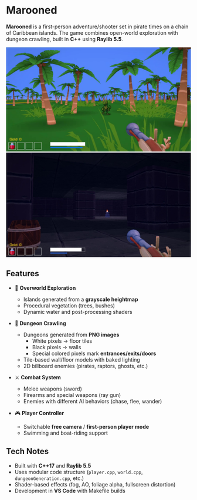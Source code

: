 # Marooned  

**Marooned** is a first-person adventure/shooter set in pirate times on a chain of Caribbean islands. The game combines open-world exploration with dungeon crawling, built in **C++** using **Raylib 5.5**. 

![Gameplay Screenshot](assets/screenshots/dinoFrame.png)
![Gameplay Screenshot](assets/screenshots/dungeonFrame.png)

## Features  

- 🌴 **Overworld Exploration**  
  - Islands generated from a **grayscale heightmap**  
  - Procedural vegetation (trees, bushes)  
  - Dynamic water and post-processing shaders  

- 🏰 **Dungeon Crawling**  
  - Dungeons generated from **PNG images**  
    - White pixels → floor tiles  
    - Black pixels → walls  
    - Special colored pixels mark **entrances/exits/doors**  
  - Tile-based wall/floor models with baked lighting  
  - 2D billboard enemies (pirates, raptors, ghosts, etc.)  

- ⚔️ **Combat System**  
  - Melee weapons (sword)  
  - Firearms and special weapons (ray gun)  
  - Enemies with different AI behaviors (chase, flee, wander)  

- 🎮 **Player Controller**  
  - Switchable **free camera** / **first-person player mode**  
  - Swimming and boat-riding support  

## Tech Notes  

- Built with **C++17** and **Raylib 5.5**  
- Uses modular code structure (`player.cpp`, `world.cpp`, `dungeonGeneration.cpp`, etc.)  
- Shader-based effects (fog, AO, foliage alpha, fullscreen distortion)  
- Development in **VS Code** with Makefile builds  

